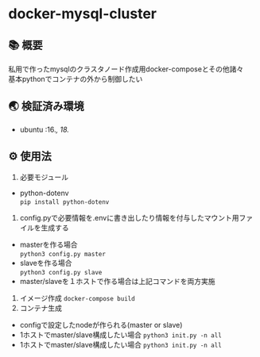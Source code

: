 # docker-mysql-cluster

## 📚 概要
私用で作ったmysqlのクラスタノード作成用docker-composeとその他諸々  
基本pythonでコンテナの外から制御したい  

## 🌏 検証済み環境
- ubuntu :16.*, 18.*

## ⚙ 使用法
1. 必要モジュール
- python-dotenv  
`pip install python-dotenv`
1. config.pyで必要情報を.envに書き出したり情報を付与したマウント用ファイルを生成する
- masterを作る場合  
`python3 config.py master`  
- slaveを作る場合  
`python3 config.py slave`  
- master/slaveを１ホストで作る場合は上記コマンドを両方実施
1. イメージ作成
`docker-compose build`
1. コンテナ生成
  - configで設定したnodeが作られる(master or slave)
  - 1ホストでmaster/slave構成したい場合
    `python3 init.py -n all`  
  - 1ホストでmaster/slave構成したい場合
    `python3 init.py -n all`  
